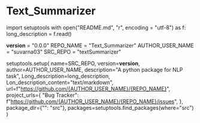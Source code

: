 # Text_Summarizer
import setuptools
with open("README.md", "r", encoding = "utf-8") as f:
    long_description = f.read()


__version__ = "0.0.0"
REPO_NAME = "Text_Summarizer"
AUTHOR_USER_NAME = "suvarna03"
SRC_REPO = "textSummarizer"


setuptools.setup(
    name=SRC_REPO,
    version=__version__,
    author=AUTHOR_USER_NAME,
    description="A python package for NLP task",
    Long_description=long_description,
    Lon_description_content="text/markdown",
    url=f"https://github.com/{AUTHOR_USER_NAME}/{REPO_NAME}",
    project_urls={
        "Bug Tracker": f"https://github.com/{AUTHOR_USER_NAME}/{REPO_NAME}/issues",
    },
    package_dir={"": "src"},
    packages=setuptools.find_packages(where="src")
)

